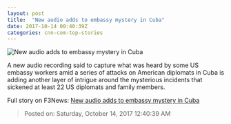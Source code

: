 ```yaml
---
layout: post
title:  "New audio adds to embassy mystery in Cuba"
date: 2017-10-14 00:40:39Z
categories: cnn-com-top-stories
---
```


![New audio adds to embassy mystery in Cuba](http://cdn.cnn.com/cnnnext/dam/assets/170809183841-01-us-cuba-flag-0809-super-tease.jpg)

A new audio recording said to capture what was heard by some US embassy workers amid a series of attacks on American diplomats in Cuba is adding another layer of intrigue around the mysterious incidents that sickened at least 22 US diplomats and family members.


Full story on F3News: [New audio adds to embassy mystery in Cuba](http://www.f3nws.com/n/2MHERJ)

> Posted on: Saturday, October 14, 2017 12:40:39 AM
